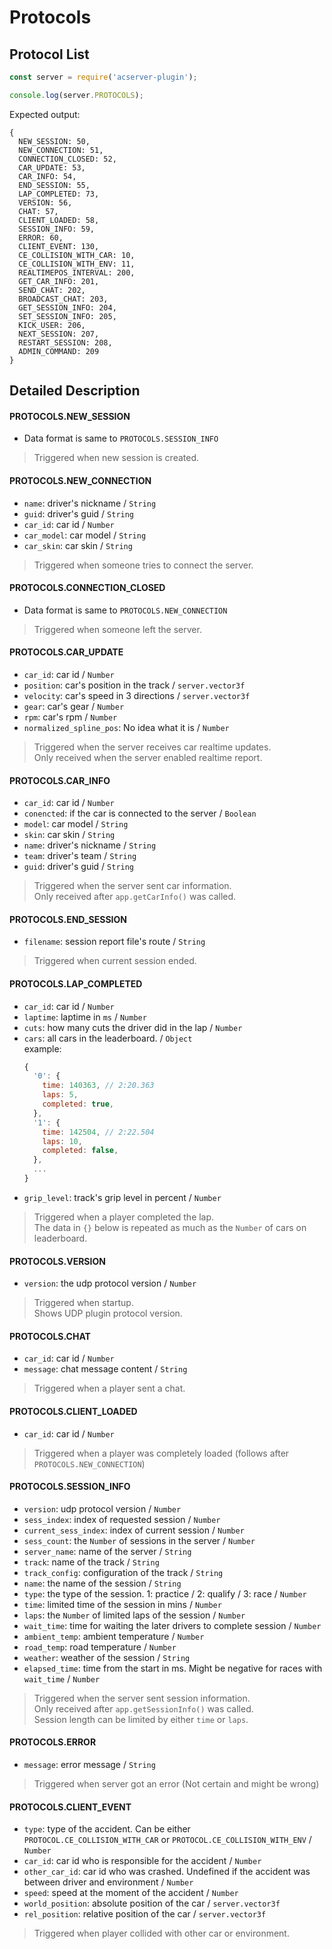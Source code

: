 Protocols
=============
Protocol List
-------------
```js
const server = require('acserver-plugin');

console.log(server.PROTOCOLS);
```
Expected output:
```
{
  NEW_SESSION: 50,      
  NEW_CONNECTION: 51,   
  CONNECTION_CLOSED: 52,
  CAR_UPDATE: 53,       
  CAR_INFO: 54,
  END_SESSION: 55,
  LAP_COMPLETED: 73,
  VERSION: 56,
  CHAT: 57,
  CLIENT_LOADED: 58,
  SESSION_INFO: 59,
  ERROR: 60,
  CLIENT_EVENT: 130,
  CE_COLLISION_WITH_CAR: 10,
  CE_COLLISION_WITH_ENV: 11,
  REALTIMEPOS_INTERVAL: 200,
  GET_CAR_INFO: 201,
  SEND_CHAT: 202,
  BROADCAST_CHAT: 203,
  GET_SESSION_INFO: 204,
  SET_SESSION_INFO: 205,
  KICK_USER: 206,
  NEXT_SESSION: 207,
  RESTART_SESSION: 208,
  ADMIN_COMMAND: 209
}
```

Detailed Description
-------------
#### PROTOCOLS.NEW_SESSION
* Data format is same to `PROTOCOLS.SESSION_INFO`

> Triggered when new session is created.  

#### PROTOCOLS.NEW_CONNECTION
* `name`: driver's nickname / `String`
* `guid`: driver's guid / `String`
* `car_id`: car id / `Number`
* `car_model`: car model / `String`
* `car_skin`: car skin / `String`

> Triggered when someone tries to connect the server.

#### PROTOCOLS.CONNECTION_CLOSED
* Data format is same to `PROTOCOLS.NEW_CONNECTION`

> Triggered when someone left the server.

#### PROTOCOLS.CAR_UPDATE
* `car_id`: car id / `Number`
* `position`: car's position in the track / `server.vector3f`
* `velocity`: car's speed in 3 directions / `server.vector3f`
* `gear`: car's gear / `Number`
* `rpm`: car's rpm / `Number`
* `normalized_spline_pos`: No idea what it is / `Number`

> Triggered when the server receives car realtime updates.  
> Only received when the server enabled realtime report.

#### PROTOCOLS.CAR_INFO
* `car_id`: car id / `Number`
* `conencted`: if the car is connected to the server / ``Boolean``
* `model`: car model / `String`
* `skin`: car skin / `String`
* `name`: driver's nickname / `String`
* `team`: driver's team / `String`
* `guid`: driver's guid / `String`

> Triggered when the server sent car information.  
> Only received after `app.getCarInfo()` was called.

#### PROTOCOLS.END_SESSION
* `filename`: session report file's route / `String`

> Triggered when current session ended.

#### PROTOCOLS.LAP_COMPLETED
* `car_id`: car id / `Number`
* `laptime`: laptime in `ms` / `Number`
* `cuts`: how many cuts the driver did in the lap / `Number`
* `cars`: all cars in the leaderboard. / `Object`  
  example:
  ```js
  {
    '0': {
      time: 140363, // 2:20.363
      laps: 5,
      completed: true,
    },
    '1': {
      time: 142504, // 2:22.504
      laps: 10,
      completed: false,
    },
    ...
  }
  ```
* `grip_level`: track's grip level in percent / `Number`

> Triggered when a player completed the lap.  
> The data in `{}` below is repeated as much as the `Number` of cars on leaderboard.


#### PROTOCOLS.VERSION
* `version`: the udp protocol version / `Number`

> Triggered when startup.  
> Shows UDP plugin protocol version.

#### PROTOCOLS.CHAT
* `car_id`: car id / `Number`
* `message`: chat message content / `String`

> Triggered when a player sent a chat.

#### PROTOCOLS.CLIENT_LOADED
* `car_id`: car id / `Number`

> Triggered when a player was completely loaded (follows after `PROTOCOLS.NEW_CONNECTION`)

#### PROTOCOLS.SESSION_INFO
* `version`: udp protocol version / `Number`
* `sess_index`: index of requested session / `Number`
* `current_sess_index`: index of current session / `Number`
* `sess_count`: the `Number` of sessions in the server / `Number`
* `server_name`: name of the server / `String`
* `track`: name of the track / `String`
* `track_config`: configuration of the track / `String`
* `name`: the name of the session / `String`
* `type`: the type of the session. 1: practice / 2: qualify / 3: race / `Number`
* `time`: limited time of the session in mins / `Number`
* `laps`: the `Number` of limited laps of the session / `Number`
* `wait_time`: time for waiting the later drivers to complete session / `Number`
* `ambient_temp`: ambient temperature / `Number`
* `road_temp`: road temperature / `Number`
* `weather`: weather of the session / `String`
* `elapsed_time`: time from the start in ms. Might be negative for races with `wait_time` / `Number`

> Triggered when the server sent session information.  
> Only received after `app.getSessionInfo()` was called.  
> Session length can be limited by either `time` or `laps`.

#### PROTOCOLS.ERROR
* `message`: error message / `String`

> Triggered when server got an error (Not certain and might be wrong)

#### PROTOCOLS.CLIENT_EVENT
* `type`: type of the accident. Can be either `PROTOCOL.CE_COLLISION_WITH_CAR` or `PROTOCOL.CE_COLLISION_WITH_ENV` / `Number`
* `car_id`: car id who is responsible for the accident / `Number`
* `other_car_id`: car id who was crashed. Undefined if the accident was between driver and environment / `Number`
* `speed`: speed at the moment of the accident / `Number`
* `world_position`: absolute position of the car / `server.vector3f`
* `rel_position`: relative position of the car / `server.vector3f`

> Triggered when player collided with other car or environment.
